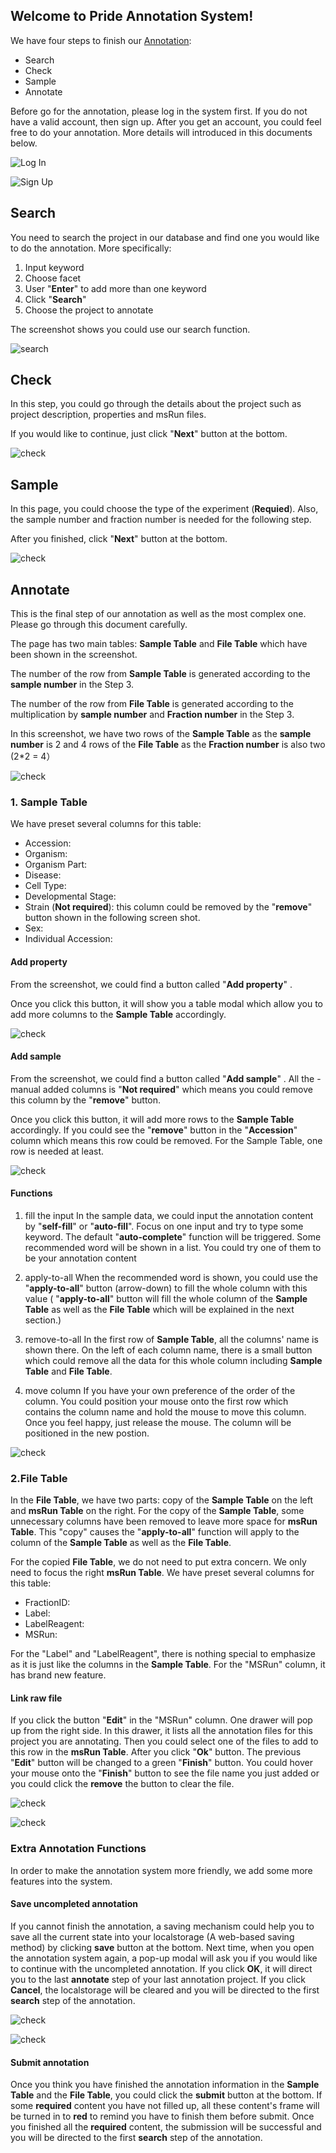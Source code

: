 ## Welcome to Pride Annotation System!



We have four steps to finish our [Annotation](http://wwwdev.ebi.ac.uk/pride/annotation): 
- Search
- Check
- Sample
- Annotate

Before go for the annotation, please log in the system first. If you do not have a valid account, then sign up. After you get an account, you could feel free to do your annotation. More details will introduced in this documents below.

![Log In](../static/markdown/annotatepridedata/image/login.jpg)

![Sign Up](../static/markdown/annotatepridedata/image/signup.jpg)

## Search

You need to search the project in our database and find one you would like to do the annotation. More specifically:

 1. Input keyword
 2. Choose facet
 3. User "**Enter**" to add more than one keyword
 4. Click "**Search**"
 5. Choose the project to annotate

The screenshot shows you could use our search function.

![search](../static/markdown/annotatepridedata/image/search.jpg)

## Check

In this step, you could go through the details about the project such as project description, properties and msRun files.

If you would like to continue, just click "**Next**" button at the bottom.

![check](../static/markdown/annotatepridedata/image/check.jpg)

## Sample

In this page, you could choose the type of the experiment (**Requied**). Also, the sample number and fraction number is needed for the following step.

After you finished,  click "**Next**" button at the bottom.

![check](../static/markdown/annotatepridedata/image/sample.jpg)

## Annotate

This is the final step of our annotation as well as the most complex one. Please go through this document carefully.

The page has two main tables: **Sample Table** and **File Table** which have been shown in the screenshot.

The number of the row from  **Sample Table** is generated according to the **sample number** in the Step 3.

The number of the row from  **File Table** is generated according to the multiplication by **sample number** and **Fraction number**  in the Step 3.

In this screenshot, we have two rows of the **Sample Table** as the  **sample number** is 2 and 4 rows of the **File Table** as the  **Fraction number** is also two (2*2 = 4）

![check](../static/markdown/annotatepridedata/image/annotatetable.jpg)

### 1. Sample Table
We have preset several columns for this table: 
- Accession: 
- Organism:
- Organism Part:
- Disease:
- Cell Type: 
- Developmental Stage:
- Strain (**Not required**): this column could be removed by the "**remove**" button shown in the following screen shot.
- Sex:
- Individual Accession:

#### Add property
From the screenshot, we could find a button called "**Add property**" .

Once you click this button, it will show you a table modal which allow you to add more columns to the **Sample Table** accordingly.

![check](../static/markdown/annotatepridedata/image/addrow.jpg)

#### Add sample
From the screenshot, we could find a button called "**Add sample**" . All the -   manual added columns is  "**Not required**" which means you could remove this column by the "**remove**" button.

Once you click this button, it will add more rows to the **Sample Table** accordingly. If you could see the  "**remove**" button in the "**Accession**" column which means this row could be removed. For the Sample Table, one row is needed at least.

![check](../static/markdown/annotatepridedata/image/sampletable1.jpg)

#### Functions

1. fill the input
In the sample data, we could input the annotation content by  "**self-fill**" or  "**auto-fill**".
Focus on one input and try to type some keyword. The default "**auto-complete**" function will be triggered. Some recommended word will be shown in a list. You could try one of them to be your annotation content 

2. apply-to-all
When the recommended word is shown, you could use the "**apply-to-all**" button (arrow-down) to fill the whole column with this value ( "**apply-to-all**" button will fill the whole column of the  **Sample Table** as well as the **File Table** which will be explained in the next section.)

3. remove-to-all
In the first row of **Sample Table**, all the columns' name is shown there. On the left of each column name, there is a small button which could remove all the data for this whole column including **Sample Table** and **File Table**.

4. move column
If you have your own preference of the order of the column. You could position your mouse onto the first row which contains the column name and hold the mouse to move this column. Once you feel happy, just release the mouse. The column will be positioned in the new postion.

![check](../static/markdown/annotatepridedata/image/sampletable2.jpg)

### 2.File Table


In the **File Table**, we have two parts: copy of the **Sample Table** on the left and **msRun Table** on the right. For the copy of the **Sample Table**, some unnecessary columns have been removed to leave more space for **msRun Table**. This "copy" causes the "**apply-to-all**" function will apply to the column of the  **Sample Table** as well as the **File Table**.

For the copied **File Table**, we do not need to put extra concern. We only need to focus the right **msRun Table**. We have preset several columns for this table: 
- FractionID: 
- Label:
- LabelReagent:
- MSRun:

For the "Label" and "LabelReagent", there is nothing special to emphasize as it is just like the columns in the  **Sample Table**. For the "MSRun" column, it has brand new feature. 

#### Link raw file

If you click the button "**Edit**" in the "MSRun" column. One drawer will pop up from the right side. In this drawer, it lists all the annotation files for this project you are annotating. Then you could select one of the files to add to this row in the **msRun Table**. After you click "**Ok**" button. The previous "**Edit**" button will be changed to a green "**Finish**" button. You could hover your mouse onto the "**Finish**" button to see the file name you just added or you could click the  **remove** the button to clear the file.

![check](../static/markdown/annotatepridedata/image/linkfile.jpg)

![check](../static/markdown/annotatepridedata/image/msruntable.jpg)


### Extra Annotation Functions

In order to make the annotation system more friendly, we add some more features into the system.

#### Save uncompleted annotation

If you cannot finish the annotation, a saving mechanism could help you to save all the current state into your localstorage (A web-based saving method) by clicking **save** button at the bottom. Next time, when you open the annotation system again, a pop-up modal will ask you if you would like to continue with the uncompleted annotation. If you click **OK**, it will direct you to the last **annotate** step of your last annotation project. If you click **Cancel**, the localstorage will be cleared and you will be directed to the first **search** step of the annotation.

![check](../static/markdown/annotatepridedata/image/saveannotation.jpg)

![check](../static/markdown/annotatepridedata/image/continueannotation.jpg)

#### Submit annotation

Once you think you have finished the annotation information in the **Sample Table** and the **File Table**, you could click the **submit** button at the bottom. If some **required** content you have not filled up, all these content's frame will be turned in to **red** to remind you have to finish them before submit. Once you finished all the **required** content, the submission will be successful and you will be directed to the first **search** step of the annotation.